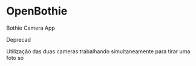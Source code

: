 # OpenBothie
Bothie Camera App

Deprecad

Utilização das duas cameras trabalhando simultaneamente para tirar uma foto só
